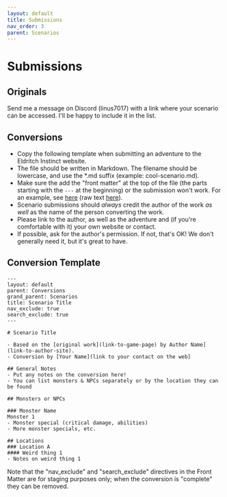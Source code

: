 ```yaml
---
layout: default
title: Submissions
nav_order: 3
parent: Scenarios
---
```


# Submissions

## Originals

Send me a message on Discord (linus7017) with a link where your scenario can be accessed. I'll be happy to include it in the list.

## Conversions

- Copy the following template when submitting an adventure to the Eldritch Instinct website.
- The file should be written in Markdown. The filename should be lowercase, and use the *.md suffix (example: cool-scenario.md).
- Make sure the add the "front matter" at the top of the file (the parts starting with the `---` at the beginning) or the submission won't work. For an example, see [here](/scenarios/conversions/roadhouse-feast/) (raw text [here](https://github.com/Linus4/eldritchinstinct/blob/main/scenarios/conversions/roadhouse-feast.md?plain=1)).
- Scenario submissions should _always_ credit the author of the work _as well_ as the name of the person converting the work. 
- Please link to the author, as well as the adventure and (if you're comfortable with it) your own website or contact. 
- If possible, ask for the author's permission. If not, that's OK! We don't generally need it, but it's great to have.

## Conversion Template

```
---
layout: default
parent: Conversions
grand_parent: Scenarios
title: Scenario Title
nav_exclude: true
search_exclude: true
---

# Scenario Title

- Based on the [original work](link-to-game-page) by Author Name](link-to-author-site).
- Conversion by [Your Name](link to your contact on the web]

## General Notes
- Put any notes on the conversion here!
- You can list monsters & NPCs separately or by the location they can be found

## Monsters or NPCs

### Monster Name
Monster 1
- Monster special (critical damage, abilities)
- More monster specials, etc.

## Locations
### Location A
#### Weird thing 1
- Notes on weird thing 1

```

Note that the "nav_exclude" and "search_exclude" directives in the Front Matter are for staging purposes only; when the conversion is "complete" they can be removed.